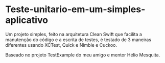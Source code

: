 # Teste-unitario-em-um-simples-aplicativo
Um projeto simples, feito na arquitetura Clean Swift que facilita a manutenção do código e a escrita de testes, é testado de 3 maneiras diferentes usando XCTest, Quick e Nimble e Cuckoo.

Baseado no projeto TestExample do meu amigo e mentor Hélio Mesquita.
